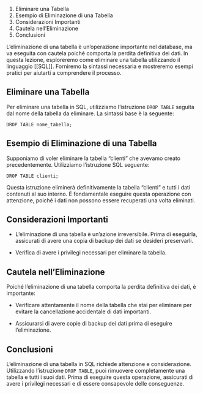 
1.  Eliminare una Tabella
2.  Esempio di Eliminazione di una Tabella
3.  Considerazioni Importanti
4.  Cautela nell’Eliminazione
5.  Conclusioni

L’eliminazione di una tabella è un’operazione importante nel database, ma va eseguita con cautela poiché comporta la perdita definitiva dei dati. In questa lezione, esploreremo come eliminare una tabella utilizzando il linguaggio [[SQL]]. Forniremo la sintassi necessaria e mostreremo esempi pratici per aiutarti a comprendere il processo.

Eliminare una Tabella
---------------------

Per eliminare una tabella in SQL, utilizziamo l’istruzione `DROP TABLE` seguita dal nome della tabella da eliminare. La sintassi base è la seguente:

```
DROP TABLE nome_tabella;
```


Esempio di Eliminazione di una Tabella
--------------------------------------

Supponiamo di voler eliminare la tabella “clienti” che avevamo creato precedentemente. Utilizziamo l’istruzione SQL seguente:

```
DROP TABLE clienti;
```


Questa istruzione eliminerà definitivamente la tabella “clienti” e tutti i dati contenuti al suo interno. È fondamentale eseguire questa operazione con attenzione, poiché i dati non possono essere recuperati una volta eliminati.

Considerazioni Importanti
-------------------------

*   L’eliminazione di una tabella è un’azione irreversibile. Prima di eseguirla, assicurati di avere una copia di backup dei dati se desideri preservarli.
    
*   Verifica di avere i privilegi necessari per eliminare la tabella.
    

Cautela nell’Eliminazione
-------------------------

Poiché l’eliminazione di una tabella comporta la perdita definitiva dei dati, è importante:

*   Verificare attentamente il nome della tabella che stai per eliminare per evitare la cancellazione accidentale di dati importanti.
    
*   Assicurarsi di avere copie di backup dei dati prima di eseguire l’eliminazione.
    

Conclusioni
-----------

L’eliminazione di una tabella in SQL richiede attenzione e considerazione. Utilizzando l’istruzione `DROP TABLE`, puoi rimuovere completamente una tabella e tutti i suoi dati. Prima di eseguire questa operazione, assicurati di avere i privilegi necessari e di essere consapevole delle conseguenze.